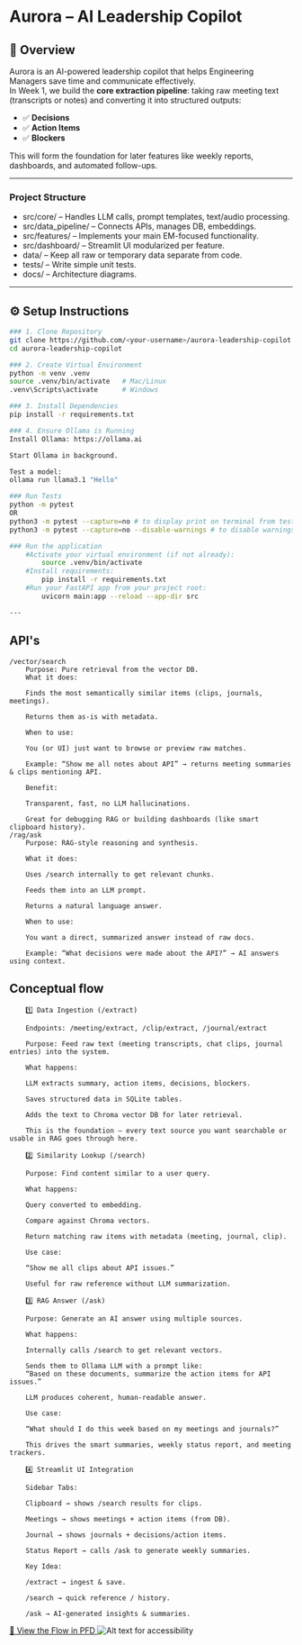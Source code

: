 # Aurora – AI Leadership Copilot  

## 📌 Overview
Aurora is an AI-powered leadership copilot that helps Engineering Managers save time and communicate effectively.  
In Week 1, we build the **core extraction pipeline**: taking raw meeting text (transcripts or notes) and converting it into structured outputs:  
- ✅ **Decisions**  
- ✅ **Action Items**  
- ✅ **Blockers**  

This will form the foundation for later features like weekly reports, dashboards, and automated follow-ups.  

---
### Project Structure 
- src/core/ – Handles LLM calls, prompt templates, text/audio processing.
- src/data_pipeline/ – Connects APIs, manages DB, embeddings.
- src/features/ – Implements your main EM-focused functionality.
- src/dashboard/ – Streamlit UI modularized per feature.
- data/ – Keep all raw or temporary data separate from code.
- tests/ – Write simple unit tests.
- docs/ – Architecture diagrams.

---

## ⚙️ Setup Instructions
```bash
### 1. Clone Repository
git clone https://github.com/<your-username>/aurora-leadership-copilot.git
cd aurora-leadership-copilot

### 2. Create Virtual Environment
python -m venv .venv
source .venv/bin/activate   # Mac/Linux
.venv\Scripts\activate      # Windows

### 3. Install Dependencies
pip install -r requirements.txt

### 4. Ensure Ollama is Running
Install Ollama: https://ollama.ai

Start Ollama in background.

Test a model:
ollama run llama3.1 "Hello"

### Run Tests
python -m pytest
OR
python3 -m pytest --capture=no # to display print on terminal from test cases
python3 -m pytest --capture=no --disable-warnings # to disable warnings

### Run the application
    #Activate your virtual environment (if not already):
        source .venv/bin/activate
    #Install requirements:
        pip install -r requirements.txt
    #Run your FastAPI app from your project root:
        uvicorn main:app --reload --app-dir src

--- 
```   
## API's
    /vector/search
        Purpose: Pure retrieval from the vector DB.
        What it does:

        Finds the most semantically similar items (clips, journals, meetings).

        Returns them as-is with metadata.

        When to use:

        You (or UI) just want to browse or preview raw matches.

        Example: “Show me all notes about API” → returns meeting summaries & clips mentioning API.

        Benefit:

        Transparent, fast, no LLM hallucinations.

        Great for debugging RAG or building dashboards (like smart clipboard history).
    /rag/ask
        Purpose: RAG-style reasoning and synthesis.

        What it does:

        Uses /search internally to get relevant chunks.

        Feeds them into an LLM prompt.

        Returns a natural language answer.

        When to use:

        You want a direct, summarized answer instead of raw docs.

        Example: “What decisions were made about the API?” → AI answers using context. 


## Conceptual flow

        1️⃣ Data Ingestion (/extract)

        Endpoints: /meeting/extract, /clip/extract, /journal/extract

        Purpose: Feed raw text (meeting transcripts, chat clips, journal entries) into the system.

        What happens:

        LLM extracts summary, action items, decisions, blockers.

        Saves structured data in SQLite tables.

        Adds the text to Chroma vector DB for later retrieval.

        This is the foundation — every text source you want searchable or usable in RAG goes through here.

        2️⃣ Similarity Lookup (/search)

        Purpose: Find content similar to a user query.

        What happens:

        Query converted to embedding.

        Compare against Chroma vectors.

        Return matching raw items with metadata (meeting, journal, clip).

        Use case:

        “Show me all clips about API issues.”

        Useful for raw reference without LLM summarization.

        3️⃣ RAG Answer (/ask)

        Purpose: Generate an AI answer using multiple sources.

        What happens:

        Internally calls /search to get relevant vectors.

        Sends them to Ollama LLM with a prompt like:
        “Based on these documents, summarize the action items for API issues.”

        LLM produces coherent, human-readable answer.

        Use case:

        “What should I do this week based on my meetings and journals?”

        This drives the smart summaries, weekly status report, and meeting trackers.

        4️⃣ Streamlit UI Integration

        Sidebar Tabs:

        Clipboard → shows /search results for clips.

        Meetings → shows meetings + action items (from DB).

        Journal → shows journals + decisions/action items.

        Status Report → calls /ask to generate weekly summaries.

        Key Idea:

        /extract → ingest & save.

        /search → quick reference / history.

        /ask → AI-generated insights & summaries.

[📄 View the Flow in PFD ](./docs/system_flow_diagram.pdf)
![Alt text for accessibility](docs/system_flow_diagram.png)




